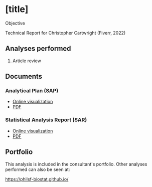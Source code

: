 # [title]

Objective

<!-- Statistical Analysis for Christopher Cartwright (Fiverr, 2022) -->
Technical Report for Christopher Cartwright (Fiverr, 2022)

## Analyses performed

<!-- 1. Descriptive analysis -->
<!-- 1. Inferential analysis -->
<!-- 1. Power analysis -->
<!-- 1. Missing data imputation -->
<!-- 1. Statistical models -->
1. Article review

## Documents

### Analytical Plan (SAP)

<!-- - [Online visualization][sapviz-v02] -->
<!-- - [PDF][sappdf-v02] -->

- [Online visualization][sapviz-v01]
- [PDF][sappdf-v01]

### Statistical Analysis Report (SAR)

<!-- - [Online visualization][reportviz-v02] -->
<!-- - [PDF][pdf-v02] -->

- [Online visualization][reportviz-v01]
- [PDF][pdf-v01]

<!-- ## Associated analyses -->

<!-- This analysis is part of a larger project and is supported by other analyses, linked below. -->

<!-- **[assoc_title]** -->

<!-- <[assoc_link]> -->

## Portfolio

This analysis is included in the consultant's portfolio.
Other analyses performed can also be seen at:

<https://philsf-biostat.github.io/>

<!-- --- -->

[sapviz-v01]: report/SAP-2022-039-CH-v01.md
[sapviz-v02]: report/SAP-2022-039-CH-v02.md
[sappdf-v01]: https://docs.google.com/viewer?url=https://github.com/philsf-biostat/SAR-2022-039-CH/raw/main/report/SAP-2022-039-CH-v01.pdf
[sappdf-v02]: https://docs.google.com/viewer?url=https://github.com/philsf-biostat/SAR-2022-039-CH/raw/main/report/SAP-2022-039-CH-v02.pdf

[reportviz-v01]: report/SAR-2022-039-CH-v01.md
[reportviz-v02]: report/SAR-2022-039-CH-v02.md
[pdf-v01]: https://docs.google.com/viewer?url=https://github.com/philsf-biostat/SAR-2022-039-CH/raw/main/report/SAR-2022-039-CH-v01.pdf
[pdf-v02]: https://docs.google.com/viewer?url=https://github.com/philsf-biostat/SAR-2022-039-CH/raw/main/report/SAR-2022-039-CH-v02.pdf
